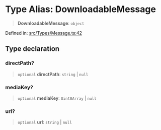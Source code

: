 # Type Alias: DownloadableMessage

> **DownloadableMessage**: `object`

Defined in: [src/Types/Message.ts:42](https://github.com/Fokusdotid/bail/blob/8b525f9ebcc20cb9acd0f880b6ad58976e38b117/src/Types/Message.ts#L42)

## Type declaration

### directPath?

> `optional` **directPath**: `string` \| `null`

### mediaKey?

> `optional` **mediaKey**: `Uint8Array` \| `null`

### url?

> `optional` **url**: `string` \| `null`
